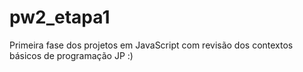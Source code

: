 # pw2_etapa1
Primeira fase dos projetos em JavaScript com revisão dos contextos básicos de programação JP :)
